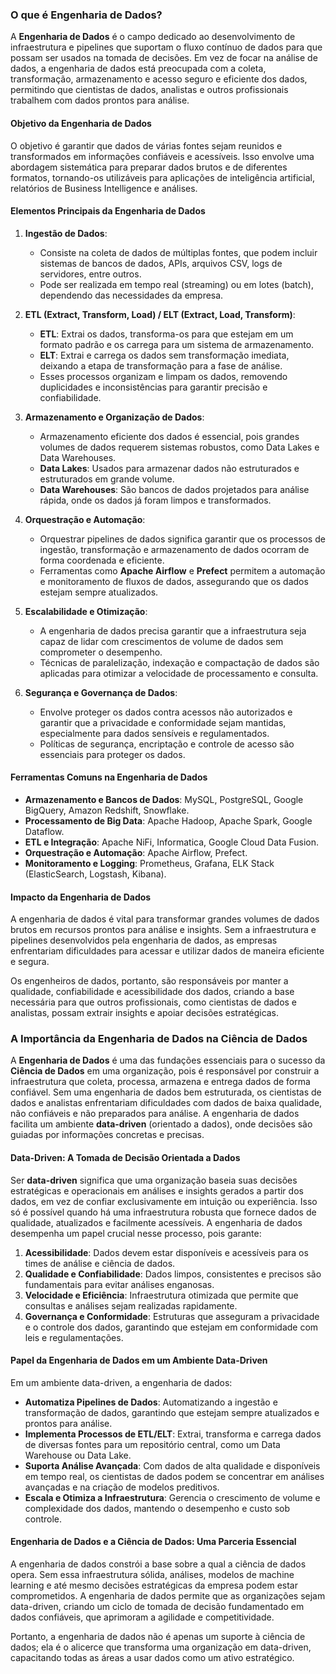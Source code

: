 ### O que é Engenharia de Dados?

A **Engenharia de Dados** é o campo dedicado ao desenvolvimento de infraestrutura e pipelines que suportam o fluxo contínuo de dados para que possam ser usados na tomada de decisões. Em vez de focar na análise de dados, a engenharia de dados está preocupada com a coleta, transformação, armazenamento e acesso seguro e eficiente dos dados, permitindo que cientistas de dados, analistas e outros profissionais trabalhem com dados prontos para análise.

#### Objetivo da Engenharia de Dados
O objetivo é garantir que dados de várias fontes sejam reunidos e transformados em informações confiáveis e acessíveis. Isso envolve uma abordagem sistemática para preparar dados brutos e de diferentes formatos, tornando-os utilizáveis para aplicações de inteligência artificial, relatórios de Business Intelligence e análises.

#### Elementos Principais da Engenharia de Dados

1. **Ingestão de Dados**:
   - Consiste na coleta de dados de múltiplas fontes, que podem incluir sistemas de bancos de dados, APIs, arquivos CSV, logs de servidores, entre outros.
   - Pode ser realizada em tempo real (streaming) ou em lotes (batch), dependendo das necessidades da empresa.

2. **ETL (Extract, Transform, Load) / ELT (Extract, Load, Transform)**:
   - **ETL**: Extrai os dados, transforma-os para que estejam em um formato padrão e os carrega para um sistema de armazenamento.
   - **ELT**: Extrai e carrega os dados sem transformação imediata, deixando a etapa de transformação para a fase de análise.
   - Esses processos organizam e limpam os dados, removendo duplicidades e inconsistências para garantir precisão e confiabilidade.

3. **Armazenamento e Organização de Dados**:
   - Armazenamento eficiente dos dados é essencial, pois grandes volumes de dados requerem sistemas robustos, como Data Lakes e Data Warehouses.
   - **Data Lakes**: Usados para armazenar dados não estruturados e estruturados em grande volume.
   - **Data Warehouses**: São bancos de dados projetados para análise rápida, onde os dados já foram limpos e transformados.

4. **Orquestração e Automação**:
   - Orquestrar pipelines de dados significa garantir que os processos de ingestão, transformação e armazenamento de dados ocorram de forma coordenada e eficiente.
   - Ferramentas como **Apache Airflow** e **Prefect** permitem a automação e monitoramento de fluxos de dados, assegurando que os dados estejam sempre atualizados.

5. **Escalabilidade e Otimização**:
   - A engenharia de dados precisa garantir que a infraestrutura seja capaz de lidar com crescimentos de volume de dados sem comprometer o desempenho.
   - Técnicas de paralelização, indexação e compactação de dados são aplicadas para otimizar a velocidade de processamento e consulta.

6. **Segurança e Governança de Dados**:
   - Envolve proteger os dados contra acessos não autorizados e garantir que a privacidade e conformidade sejam mantidas, especialmente para dados sensíveis e regulamentados.
   - Políticas de segurança, encriptação e controle de acesso são essenciais para proteger os dados.

#### Ferramentas Comuns na Engenharia de Dados

- **Armazenamento e Bancos de Dados**: MySQL, PostgreSQL, Google BigQuery, Amazon Redshift, Snowflake.
- **Processamento de Big Data**: Apache Hadoop, Apache Spark, Google Dataflow.
- **ETL e Integração**: Apache NiFi, Informatica, Google Cloud Data Fusion.
- **Orquestração e Automação**: Apache Airflow, Prefect.
- **Monitoramento e Logging**: Prometheus, Grafana, ELK Stack (ElasticSearch, Logstash, Kibana).

#### Impacto da Engenharia de Dados
A engenharia de dados é vital para transformar grandes volumes de dados brutos em recursos prontos para análise e insights. Sem a infraestrutura e pipelines desenvolvidos pela engenharia de dados, as empresas enfrentariam dificuldades para acessar e utilizar dados de maneira eficiente e segura.

Os engenheiros de dados, portanto, são responsáveis por manter a qualidade, confiabilidade e acessibilidade dos dados, criando a base necessária para que outros profissionais, como cientistas de dados e analistas, possam extrair insights e apoiar decisões estratégicas.

### A Importância da Engenharia de Dados na Ciência de Dados

A **Engenharia de Dados** é uma das fundações essenciais para o sucesso da **Ciência de Dados** em uma organização, pois é responsável por construir a infraestrutura que coleta, processa, armazena e entrega dados de forma confiável. Sem uma engenharia de dados bem estruturada, os cientistas de dados e analistas enfrentariam dificuldades com dados de baixa qualidade, não confiáveis e não preparados para análise. A engenharia de dados facilita um ambiente **data-driven** (orientado a dados), onde decisões são guiadas por informações concretas e precisas.

#### Data-Driven: A Tomada de Decisão Orientada a Dados

Ser **data-driven** significa que uma organização baseia suas decisões estratégicas e operacionais em análises e insights gerados a partir dos dados, em vez de confiar exclusivamente em intuição ou experiência. Isso só é possível quando há uma infraestrutura robusta que fornece dados de qualidade, atualizados e facilmente acessíveis. A engenharia de dados desempenha um papel crucial nesse processo, pois garante:

1. **Acessibilidade**: Dados devem estar disponíveis e acessíveis para os times de análise e ciência de dados.
2. **Qualidade e Confiabilidade**: Dados limpos, consistentes e precisos são fundamentais para evitar análises enganosas.
3. **Velocidade e Eficiência**: Infraestrutura otimizada que permite que consultas e análises sejam realizadas rapidamente.
4. **Governança e Conformidade**: Estruturas que asseguram a privacidade e o controle dos dados, garantindo que estejam em conformidade com leis e regulamentações.

#### Papel da Engenharia de Dados em um Ambiente Data-Driven

Em um ambiente data-driven, a engenharia de dados:
- **Automatiza Pipelines de Dados**: Automatizando a ingestão e transformação de dados, garantindo que estejam sempre atualizados e prontos para análise.
- **Implementa Processos de ETL/ELT**: Extrai, transforma e carrega dados de diversas fontes para um repositório central, como um Data Warehouse ou Data Lake.
- **Suporta Análise Avançada**: Com dados de alta qualidade e disponíveis em tempo real, os cientistas de dados podem se concentrar em análises avançadas e na criação de modelos preditivos.
- **Escala e Otimiza a Infraestrutura**: Gerencia o crescimento de volume e complexidade dos dados, mantendo o desempenho e custo sob controle.

#### Engenharia de Dados e a Ciência de Dados: Uma Parceria Essencial

A engenharia de dados constrói a base sobre a qual a ciência de dados opera. Sem essa infraestrutura sólida, análises, modelos de machine learning e até mesmo decisões estratégicas da empresa podem estar comprometidos. A engenharia de dados permite que as organizações sejam data-driven, criando um ciclo de tomada de decisão fundamentado em dados confiáveis, que aprimoram a agilidade e competitividade.

Portanto, a engenharia de dados não é apenas um suporte à ciência de dados; ela é o alicerce que transforma uma organização em data-driven, capacitando todas as áreas a usar dados como um ativo estratégico.
